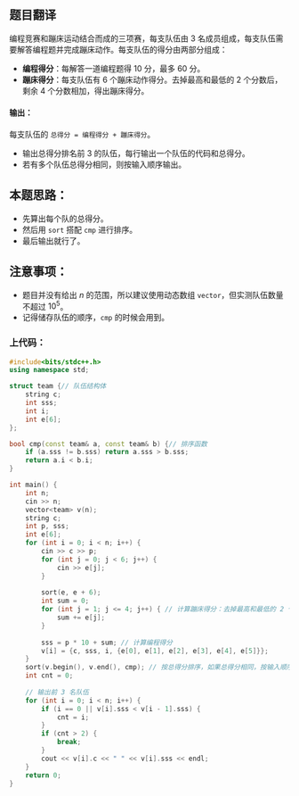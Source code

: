 ## 题目翻译

编程竞赛和蹦床运动结合而成的三项赛，每支队伍由 3 名成员组成，每支队伍需要解答编程题并完成蹦床动作。每支队伍的得分由两部分组成：

- **编程得分**：每解答一道编程题得 10 分，最多 60 分。
- **蹦床得分**：每支队伍有 6 个蹦床动作得分。去掉最高和最低的 2 个分数后，剩余 4 个分数相加，得出蹦床得分。

#### 输出：
每支队伍的 `总得分 = 编程得分 + 蹦床得分`。
- 输出总得分排名前 3 的队伍，每行输出一个队伍的代码和总得分。
- 若有多个队伍总得分相同，则按输入顺序输出。

## 本题思路：

- 先算出每个队的总得分。
- 然后用 `sort` 搭配 `cmp` 进行排序。
- 最后输出就行了。

## 注意事项：
- 题目并没有给出 $n$ 的范围，所以建议使用动态数组 `vector`，但实测队伍数量不超过 $10^5$。
- 记得储存队伍的顺序，`cmp` 的时候会用到。

### 上代码：

```c++
#include<bits/stdc++.h>
using namespace std;

struct team {// 队伍结构体 
    string c;
    int sss;
    int i;
    int e[6];
};

bool cmp(const team& a, const team& b) {// 排序函数 
    if (a.sss != b.sss) return a.sss > b.sss;
    return a.i < b.i;
}

int main() {
    int n;
    cin >> n;
    vector<team> v(n);
    string c;
    int p, sss;
    int e[6];
    for (int i = 0; i < n; i++) {
        cin >> c >> p;
        for (int j = 0; j < 6; j++) {
            cin >> e[j];
        }
        
        sort(e, e + 6);
        int sum = 0;
        for (int j = 1; j <= 4; j++) { // 计算蹦床得分：去掉最高和最低的 2 个分数
            sum += e[j];
        }
        
        sss = p * 10 + sum; // 计算编程得分
        v[i] = {c, sss, i, {e[0], e[1], e[2], e[3], e[4], e[5]}};
    }
    sort(v.begin(), v.end(), cmp); // 按总得分排序，如果总得分相同，按输入顺序排序
    int cnt = 0;
    
    // 输出前 3 名队伍
    for (int i = 0; i < n; i++) {
        if (i == 0 || v[i].sss < v[i - 1].sss) {
            cnt = i;
        }
        if (cnt > 2) {
            break;
        }
        cout << v[i].c << " " << v[i].sss << endl;
    }
    return 0;
}